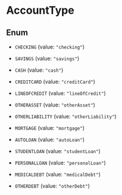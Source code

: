 

# AccountType

## Enum


* `CHECKING` (value: `"checking"`)

* `SAVINGS` (value: `"savings"`)

* `CASH` (value: `"cash"`)

* `CREDITCARD` (value: `"creditCard"`)

* `LINEOFCREDIT` (value: `"lineOfCredit"`)

* `OTHERASSET` (value: `"otherAsset"`)

* `OTHERLIABILITY` (value: `"otherLiability"`)

* `MORTGAGE` (value: `"mortgage"`)

* `AUTOLOAN` (value: `"autoLoan"`)

* `STUDENTLOAN` (value: `"studentLoan"`)

* `PERSONALLOAN` (value: `"personalLoan"`)

* `MEDICALDEBT` (value: `"medicalDebt"`)

* `OTHERDEBT` (value: `"otherDebt"`)



